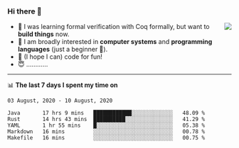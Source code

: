 ### Hi there 👋

<img align="right" src="https://github-readme-stats.vercel.app/api?username=xxchan&show_icons=true&icon_color=0366d6&text_color=24292e&bg_color=ffffff&hide_title=true" />


- 🤔 I was learning formal verification with Coq formally, but want to **build things** now.
- 😬 I am broadly interested in **computer systems** and **programming languages** (just a beginner 🥺).
- 🤩 (I hope I can) code for fun!
- 😇 …………


---

📊 **The last 7 days I spent my time on** 

<!--START_SECTION:waka-->
```text
03 August, 2020 - 10 August, 2020

Java       17 hrs 9 mins   ████████████░░░░░░░░░░░░░   48.09 % 
Rust       14 hrs 43 mins  ██████████░░░░░░░░░░░░░░░   41.29 % 
YAML       1 hr 55 mins    █░░░░░░░░░░░░░░░░░░░░░░░░   05.38 % 
Markdown   16 mins         ░░░░░░░░░░░░░░░░░░░░░░░░░   00.78 % 
Makefile   16 mins         ░░░░░░░░░░░░░░░░░░░░░░░░░   00.75 %
```
<!--END_SECTION:waka-->

<!--
**xxchan/xxchan** is a ✨ _special_ ✨ repository because its `README.md` (this file) appears on your GitHub profile.

Here are some ideas to get you started:

- 🔭 I’m currently working on ...
- 🌱 I’m currently learning ...
- 👯 I’m looking to collaborate on ...
- 🤔 I’m looking for help with ...
- 💬 Ask me about ...
- 📫 How to reach me: ...
- 😄 Pronouns: ...
- ⚡ Fun fact: ...
-->

